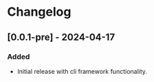 # Changelog

## [0.0.1-pre] - 2024-04-17

### Added
- Initial release with cli framework functionality.



